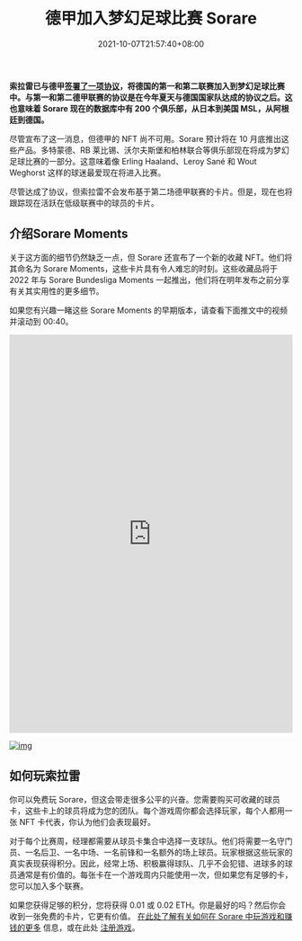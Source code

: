 ﻿---
title: "德甲加入梦幻足球比赛 Sorare"
date: 2021-10-07T21:57:40+08:00
lastmod: 2021-10-07T16:45:40+08:00
draft: false
authors: ["Ruby"]
description: "索拉雷已与德甲签署了一项协议，将德国的第一和第二联赛加入梦幻足球比赛。与第一和第二德甲联赛的协议是在今年夏天与德国国家队达成的协议之后。这也意味着 Sorare 现在的数据库中有 200 个俱乐部，从日本到美国 MSL，从阿根廷到德国。"
featuredImage: "bundesliga-joins-fantasy-football-game-sorare.png"
tags: ["Crypto Art","加密艺术","Play to Earn"]
categories: ["news"]
news: ["加密艺术"]
weight: 
lightgallery: true
pinned: false
recommend: false
recommend1: false
---

**索拉雷已与德甲[签署了一项协议](https://medium.com/sorare/bundesliga-and-bundesliga-2-join-sorare-8d0a8c22acb3)，将德国的第一和第二联赛加入到梦幻足球比赛中。与第一和第二德甲联赛的协议是在今年夏天与德国国家队达成的协议之后。这也意味着 Sorare 现在的数据库中有 200 个俱乐部，从日本到美国 MSL，从阿根廷到德国。**

尽管宣布了这一消息，但德甲的 NFT 尚不可用。Sorare 预计将在 10 月底推出这些产品。多特蒙德、RB 莱比锡、沃尔夫斯堡和柏林联合等俱乐部现在将成为梦幻足球比赛的一部分。这意味着像 Erling Haaland、Leroy Sané 和 Wout Weghorst 这样的球迷最爱现在将进入比赛。

尽管达成了协议，但索拉雷不会发布基于第二场德甲联赛的卡片。但是，现在也将跟踪现在活跃在低级联赛中的球员的卡片。

## 介绍Sorare Moments

关于这方面的细节仍然缺乏一点，但 Sorare 还宣布了一个新的收藏 NFT。他们将其命名为 Sorare Moments，这些卡片具有令人难忘的时刻。这些收藏品将于 2022 年与 Sorare Bundesliga Moments 一起推出，他们将在明年发布之前分享有关其实用性的更多细节。

如果您有兴趣一睹这些 Sorare Moments 的早期版本，请查看下面推文中的视频并滚动到 00:40。

<iframe id="twitter-widget-0" scrolling="no" frameborder="0" allowtransparency="true" allowfullscreen="true" class="" title="推特推文" src="https://platform.twitter.com/embed/Tweet.html?creatorScreenName=nederob&amp;dnt=true&amp;embedId=twitter-widget-0&amp;features=eyJ0ZndfZXhwZXJpbWVudHNfY29va2llX2V4cGlyYXRpb24iOnsiYnVja2V0IjoxMjA5NjAwLCJ2ZXJzaW9uIjpudWxsfSwidGZ3X3NwYWNlX2NhcmQiOnsiYnVja2V0Ijoib2ZmIiwidmVyc2lvbiI6bnVsbH19&amp;frame=false&amp;hideCard=false&amp;hideThread=false&amp;id=1445711536136212481&amp;lang=en&amp;origin=https%3A%2F%2Fwww.playtoearn.online%2F2021%2F10%2F07%2Fbundesliga-joins-fantasy-football-game-sorare%2F&amp;sessionId=ffc1aa2625fa5d2f4f6d14a9e2a97bb968493ccd&amp;siteScreenName=playtoearn&amp;theme=light&amp;widgetsVersion=940dd9ee54270%3A1649359550911&amp;width=550px" data-tweet-id="1445711536136212481" style="box-sizing: inherit; max-width: 100%; position: static; visibility: visible; width: 550px; height: 709px; display: block; flex-grow: 1;"></iframe>

[![img](https://a.impactradius-go.com/display-ad/12209-1021456)](https://www.playtoearn.online/2021/10/07/bundesliga-joins-fantasy-football-game-sorare/)



## 如何玩索拉雷

你可以免费玩 Sorare，但这会带走很多公平的兴奋。您需要购买可收藏的球员卡，这些卡上的球员将成为您的团队。每个游戏周你都会选择玩家，每个人都用一张 NFT 卡代表，你认为他们会表现最好。

对于每个比赛周，经理都需要从球员卡集合中选择一支球队。他们将需要一名守门员、一名后卫、一名中场、一名前锋和一名额外的场上球员。玩家根据这些玩家的真实表现获得积分。因此，经常上场、积极赢得球队、几乎不会犯错、进球多的球员通常是有价值的。每张卡在一个游戏周内只能使用一次，但如果您有足够的卡，您可以加入多个联赛。

如果您获得足够的积分，您将获得 0.01 或 0.02 ETH。你是最好的吗？然后你会收到一张免费的卡片，它更有价值。 [在此处了解有关如何在 Sorare 中玩游戏和赚钱的更多](https://www.playtoearn.online/2021/04/22/play-to-earn-how-to-start-winning-in-sorare/) 信息，或在此处 [注册游戏](https://sorare.com/)。